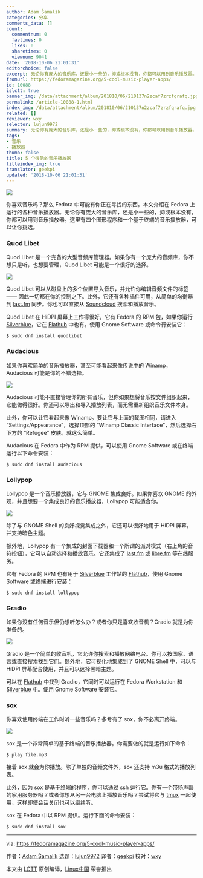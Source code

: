 ```yaml
---
author: Adam Šamalík
categories: 分享
comments_data: []
count:
  commentnum: 0
  favtimes: 0
  likes: 0
  sharetimes: 0
  viewnum: 9041
date: '2018-10-06 21:01:31'
editorchoice: false
excerpt: 无论你有庞大的音乐库，还是小一些的，抑或根本没有，你都可以用到音乐播放器。这里有四个图形程序和一个基于终端的音乐播放器，可以让你挑选。
fromurl: https://fedoramagazine.org/5-cool-music-player-apps/
id: 10088
islctt: true
banner_img: /data/attachment/album/201810/06/210137n2zcaf7zrzfqrafq.jpg
permalink: /article-10088-1.html
index_img: /data/attachment/album/201810/06/210137n2zcaf7zrzfqrafq.jpg.thumb.jpg
related: []
reviewer: wxy
selector: lujun9972
summary: 无论你有庞大的音乐库，还是小一些的，抑或根本没有，你都可以用到音乐播放器。这里有四个图形程序和一个基于终端的音乐播放器，可以让你挑选。
tags:
- 音乐
- 播放器
thumb: false
title: 5 个很酷的音乐播放器
titleindex_img: true
translator: geekpi
updated: '2018-10-06 21:01:31'
---
```


![](/data/attachment/album/201810/06/210137n2zcaf7zrzfqrafq.jpg)


你喜欢音乐吗？那么 Fedora 中可能有你正在寻找的东西。本文介绍在 Fedora 上运行的各种音乐播放器。无论你有庞大的音乐库，还是小一些的，抑或根本没有，你都可以用到音乐播放器。这里有四个图形程序和一个基于终端的音乐播放器，可以让你挑选。


### Quod Libet


Quod Libet 是一个完备的大型音频库管理器。如果你有一个庞大的音频库，你不想只是听，也想要管理，Quod Libet 可能是一个很好的选择。


![](/data/attachment/album/201810/06/210145khx0f0taooqxicx2.png)


Quod Libet 可以从磁盘上的多个位置导入音乐，并允许你编辑音频文件的标签 —— 因此一切都在你的控制之下。此外，它还有各种插件可用，从简单的均衡器到 [last.fm](https://last.fm) 同步。你也可以直接从 [Soundcloud](https://soundcloud.com/) 搜索和播放音乐。


Quod Libet 在 HiDPI 屏幕上工作得很好，它有 Fedora 的 RPM 包，如果你运行 [Silverblue](https://teamsilverblue.org/)，它在 [Flathub](https://flathub.org/home) 中也有。使用 Gnome Software 或命令行安装它：



```
$ sudo dnf install quodlibet
```

### Audacious


如果你喜欢简单的音乐播放器，甚至可能看起来像传说中的 Winamp，Audacious 可能是你的不错选择。


![](/data/attachment/album/201810/06/210150ieib2ja7ahinadeh.png)


Audacious 可能不直接管理你的所有音乐，但你如果想将音乐按文件组织起来，它能做得很好。你还可以导出和导入播放列表，而无需重新组织音乐文件本身。


此外，你可以让它看起来像 Winamp。要让它与上面的截图相同，请进入 “Settings/Appearance”，选择顶部的 “Winamp Classic Interface”，然后选择右下方的 “Refugee” 皮肤。就这么简单。


Audacious 在 Fedora 中作为 RPM 提供，可以使用 Gnome Software 或在终端运行以下命令安装：



```
$ sudo dnf install audacious
```

### Lollypop


Lollypop 是一个音乐播放器，它与 GNOME 集成良好。如果你喜欢 GNOME 的外观，并且想要一个集成良好的音乐播放器，Lollypop 可能适合你。


![](/data/attachment/album/201810/06/210153rgedxv2jz29jvan2.png)


除了与 GNOME Shell 的良好视觉集成之外，它还可以很好地用于 HiDPI 屏幕，并支持暗色主题。


额外地，Lollypop 有一个集成的封面下载器和一个所谓的派对模式（右上角的音符按钮），它可以自动选择和播放音乐。它还集成了 [last.fm](https://last.fm) 或 [libre.fm](https://libre.fm) 等在线服务。


它有 Fedora 的 RPM 也有用于 [Silverblue](https://teamsilverblue.org/) 工作站的 [Flathub](https://flathub.org/home)，使用 Gnome Software 或终端进行安装：



```
$ sudo dnf install lollypop
```

### Gradio


如果你没有任何音乐但仍想听怎么办？或者你只是喜欢收音机？Gradio 就是为你准备的。


![](/data/attachment/album/201810/06/210157rfwxwtigntawffwf.png)


Gradio 是一个简单的收音机，它允许你搜索和播放网络电台。你可以按国家、语言或直接搜索找到它们。额外地，它可视化地集成到了 GNOME Shell 中，可以与 HiDPI 屏幕配合使用，并且可以选择黑暗主题。


可以在 [Flathub](https://flathub.org/home) 中找到 Gradio，它同时可以运行在 Fedora Workstation 和 [Silverblue](https://teamsilverblue.org/) 中。使用 Gnome Software 安装它。


### sox


你喜欢使用终端在工作时听一些音乐吗？多亏有了 sox，你不必离开终端。


![](/data/attachment/album/201810/06/210201t7378aalyi778iue.png)


sox 是一个非常简单的基于终端的音乐播放器。你需要做的就是运行如下命令：



```
$ play file.mp3
```

接着 sox 就会为你播放。除了单独的音频文件外，sox 还支持 m3u 格式的播放列表。


此外，因为 sox 是基于终端的程序，你可以通过 ssh 运行它。你有一个带扬声器的家用服务器吗？或者你想从另一台电脑上播放音乐吗？尝试将它与 [tmux](https://fedoramagazine.org/use-tmux-more-powerful-terminal/) 一起使用，这样即使会话关闭也可以继续听。


sox 在 Fedora 中以 RPM 提供。运行下面的命令安装：



```
$ sudo dnf install sox
```



---


via: <https://fedoramagazine.org/5-cool-music-player-apps/>


作者：[Adam Šamalík](https://fedoramagazine.org/author/asamalik/) 选题：[lujun9972](https://github.com/lujun9972) 译者：[geekpi](https://github.com/geekpi) 校对：[wxy](https://github.com/wxy)


本文由 [LCTT](https://github.com/LCTT/TranslateProject) 原创编译，[Linux中国](https://linux.cn/) 荣誉推出